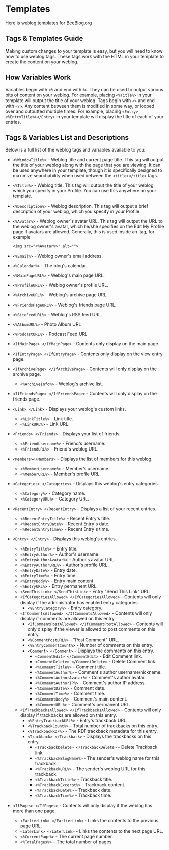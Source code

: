 # Templates
Here is weblog templates for BeeBlog.org

## Tags & Templates Guide

Making custom changes to your template is easy, but you will need to know how to
use weblog tags. These tags work with the HTML in your template to create the
content on your weblog.

## How Variables Work
Variables begin with `<%` and end with `%>`. They can be used to output various
bits of content on your weblog. For example, placing `<%Title%>` in your template
will output the title of your weblog. Tags begin with `<>` and end with `</>`.
Any content between them is modified in some way, or looped over and outputted
multiple times. For example, placing `<Entry><%EntryTitle%></Entry>` in your
template will display the title of each of your entries.

## Tags & Variables List and Descriptions

Below is a full list of the weblog tags and variables available to you:

- `<%WindowTitle%>` - Weblog title and current page title. This tag will output the title of your weblog along with the page that you are viewing. It can be used anywhere in your template, though it is specifically designed to maximize searchability when used between the `<title></title>` tags.
- `<%Title%>` - Weblog title. This tag will output the title of your weblog, which you specify in your Profile. You can use this anywhere on your template.
- `<%Description%>` - Weblog description. This tag will output a brief description of your weblog, which you specify in your Profile.
- `<%Avatar%>` - Weblog owner's avatar URL. This tag will output the URL to the weblog owner's avatar, which he/she specifies on the Edit My Profile page if avatars are allowed. Generally, this is used inside an <img> tag, for example:

    `<img src="<%Avatar%>" alt="">`

- `<%Email%>` - Weblog owner's email address.
- `<%Calendar%>` - The blog's calendar.
- `<%MainPageURL%>` - Weblog's main page URL.
- `<%ProfileURL%>` - Weblog owner's profile URL.
- `<%ArchiveURL%>` - Weblog's archive page URL.
- `<%FriendsPageURL%>` - Weblog's friends page URL.
- `<%SiteFeedURL%>` - Weblog's RSS feed URL.
- `<%AlbumURL%>` - Photo Album URL
- `<%PodcastURL%>` - Podcast Feed URL
- `<IfMainPage> </IfMainPage>` - Contents only display on the main page.
- `<IfEntryPage> </IfEntryPage>` - Contents only display on the view entry page.
- `<IfArchivePage> </IfArchivePage>` - Contents will only display on the archive page.
  - `<%ArchiveInfo%>` - Weblog's archive list.
- `<IfFriendsPage> </IfFriendsPage>` - Contents will only display on the friends page.
- `<Link> </Link>` - Displays your weblog's custom links.
  - `<%LinkTitle%>` - Link title.
  - `<%LinkURL%>` - Link URL.
- `<Friends> </Friends>` - Displays your list of friends.
  - `<%FriendUsername%>` - Friend's username.
  - `<%FriendURL%>` - Friend's weblog URL.
- `<Members></Members>` - Displays the list of members for this weblog.
  - `<%MemberUsername%>` - Member's username.
  - `<%MemberURL%>` - Member's profile URL.
- `<Categories> </Categories>` - Displays this weblog's entry categories.
  - `<%Category%>` - Category name.
  - `<%CategoryURL%>` - Category URL.
- `<RecentEntry> </RecentEntry>` - Displays a list of your recent entries.
  - `<%RecentEntryTitle%>` - Recent Entry's title.
  - `<%RecentEntryDate%>` - Recent Entry's date.
  - `<%RecentEntryTime%>` - Recent Entry's time.
- `<Entry> </Entry>` - Displays this weblog's entries.
  - `<%EntryTitle%>` - Entry title.
  - `<%EntryAuthor%>` - Author's username.
  - `<%EntryAuthorAvatar%>` - Author's avatar URL.
  - `<%EntryAuthorURL%>` - Author's profile URL.
  - `<%EntryDate%>` - Entry date.
  - `<%EntryTime%>` - Entry time.
  - `<%EntryBody%>` - Entry main content.
  - `<%EntryURL%>` - Entry permanent URL.
  - `<SendThisLink> </SendThisLink>` - Entry "Send This Link" URL.
  - `<IfCategoriesAllowed> </IfCategoriesAllowed>` - Contents will only display if the administrator has enabled entry categories.
    - `<%EntryCategory%>` - Entry category.
  - `<IfCommentsAllowed> </IfCommentsAllowed>` - Contents will only display if comments are allowed on this entry.
    - `<IfCommentPostAllowed> </IfCommentPostAllowed>` - Contents will only display if the viewer is allowed to post comments on this entry.
    - `<%CommentPostURL%>` - "Post Comment" URL.
    - `<%EntryCommentCount%>` - Number of comments on this entry.
    - `<Comment> </Comment>` - Displays the comments on this entry.
      - `<CommentEdit> </CommentEdit>` - Edit Comment link.
      - `<CommentDelete> </CommentDelete>` - Delete Comment link.
      - `<%CommentTitle%>` - Comment title.
      - `<%CommentAuthor%>` - Comment's author username/nickname.
      - `<%CommentAuthorAvatar%>` - Comment's author avatar.
      - `<%CommentAuthorIP%>` - Comment's author IP address.
      - `<%CommentDate%>` - Comment date.
      - `<%CommentTime%>` - Comment time.
      - `<%CommentBody%>` - Comment's main content.
      - `<%CommentURL%>` - Comment's permanent URL.
  - `<IfTrackbacksAllowed> </IfTrackbacksAllowed>` - Contents will only display if trackbacks are allowed on this entry.
    - `<%EntryTrackbackURL%>` - Entry's trackback URL.
    - `<%TrackbackCount%>` - Total number of trackbacks on this entry.
    - `<%TrackbackRDF%>` - The RDF trackback metadata for this entry.
    - `<Trackback> </Trackback>` - Displays the trackbacks on this entry.
      - `<TrackbackDelete> </TrackbackDelete>` - Delete Trackback link.
      - `<%TrackbackBlogName%>` - The sender's weblog name for this trackback.
      - `<%TrackbackURL%>` - The sender's weblog URL for this trackback.
      - `<%TrackbackTitle%>` - Trackback title.
      - `<%TrackbackExcerpt%>` - Trackback content.
      - `<%TrackbackDate%>` - Trackback date.
      - `<%TrackbackTime%>` - Trackback time.
- `<IfPages> </IfPages>` - Contents will only display if the weblog has more than one page.
    - `<EarlierLink> </EarlierLink>` - Links the contents to the previous page URL.
    - `<LaterLink> </LaterLink>` - Links the contents to the next page URL.
    - `<%CurrentPage%>` - The current page number.
    - `<%TotalPages%>` - The total number of pages.
